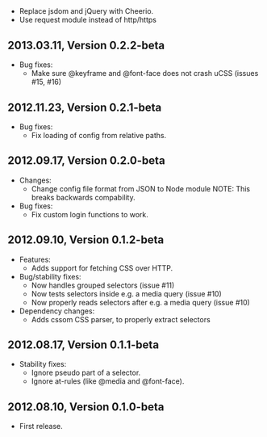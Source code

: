 ##
*   Replace jsdom and jQuery with Cheerio.
*   Use request module instead of http/https

## 2013.03.11, Version 0.2.2-beta
*   Bug fixes:
    - Make sure @keyframe and @font-face does not crash uCSS (issues #15, #16)

## 2012.11.23, Version 0.2.1-beta
*   Bug fixes:
    - Fix loading of config from relative paths.

## 2012.09.17, Version 0.2.0-beta
*   Changes:
    - Change config file format from JSON to Node module
      NOTE: This breaks backwards compability.
*   Bug fixes:
    - Fix custom login functions to work.

## 2012.09.10, Version 0.1.2-beta

*   Features:
    - Adds support for fetching CSS over HTTP.
*   Bug/stability fixes:
    - Now handles grouped selectors (issue #11)
    - Now tests selectors inside e.g. a media query (issue #10)
    - Now properly reads selectors after e.g. a media query (issue #10)
*   Dependency changes:
    - Adds cssom CSS parser, to properly extract selectors

## 2012.08.17, Version 0.1.1-beta

*   Stability fixes:
    - Ignore pseudo part of a selector.
    - Ignore at-rules (like @media and @font-face).

## 2012.08.10, Version 0.1.0-beta

*   First release.